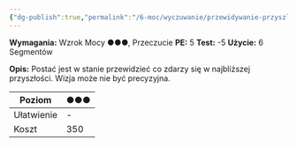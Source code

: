 ```yaml
---
{"dg-publish":true,"permalink":"/6-moc/wyczuwanie/przewidywanie-przyszlosci/","dgPassFrontmatter":true}
---
```


**Wymagania:** Wzrok Mocy ●●●, Przeczucie
**PE:** 5
**Test:** -5
**Użycie:** 6 Segmentów

**Opis:** Postać jest w stanie przewidzieć co zdarzy się w najbliższej przyszłości. Wizja może nie być precyzyjna.

| Poziom     | ●●● |
| ---------- | --- |
| Ułatwienie | -   |
| Koszt      | 350 |